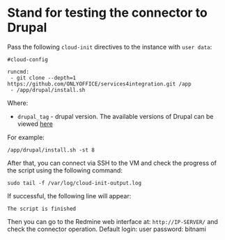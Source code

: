 # Stand for testing the connector to Drupal

Pass the following `cloud-init` directives to the instance with `user data`:
```
#cloud-config

runcmd:
 - git clone --depth=1 https://github.com/ONLYOFFICE/services4integration.git /app
 - /app/drupal/install.sh
```

Where:
 - `drupal_tag` - drupal version. The available versions of Drupal can be viewed [here](https://hub.docker.com/r/bitnami/drupal/tags)

For example:
```
/app/drupal/install.sh -st 8
```

After that, you can connect via SSH to the VM and check the progress of the script using the following command:
```
sudo tail -f /var/log/cloud-init-output.log
```

If successful, the following line will appear:
``` 
The script is finished
```
Then you can go to the Redmine web interface at: `http://IP-SERVER/` and check the connector operation. Default login: user password: bitnami
